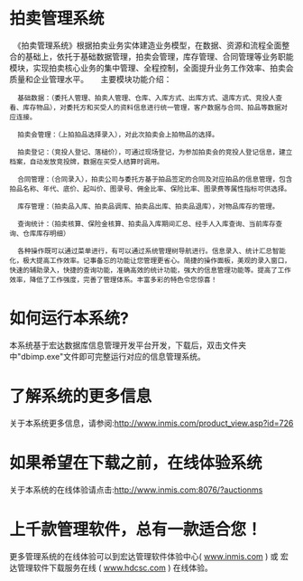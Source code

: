 # 拍卖管理系统

　《拍卖管理系统》根据拍卖业务实体建造业务模型，在数据、资源和流程全面整合的基础上，依托于基础数据管理，拍卖会管理，库存管理、合同管理等业务职能模块，实现拍卖核心业务的集中管理、全程控制，全面提升业务工作效率、拍卖会质量和企业管理水平。 
　
  主要模块功能介绍：
  
      基础数据：（委托人管理、拍卖人管理、仓库、入库方式、出库方式、退库方式、竞投人查看、库存物品），对委托方和买受人的资料信息进行统一管理，客户数据与合同、拍品等数据对应连接。
      
      拍卖会管理：（上拍拍品选择录入），对此次拍卖会上拍物品的选择。
      
      拍卖登记：（竞投人登记、落槌价），可通过现场登记，为参加拍卖会的竞投人登记信息，建立档案，自动发放竞投牌，数据在买受人结算时调用。
      
      合同管理：（合同录入），拍卖公司与委托方基于拍品签定的合同及对应拍品的信息管理，包含拍品名称、年代、底价、起叫价、图录号、佣金比率、保险比率、图录费等属性指标可供选择。
      
      库存管理：（拍卖品入库、拍卖品调库、拍卖品出库、拍卖品退库），对物品库存的管理。
      
      查询统计：（拍卖核算、保险金核算、拍卖品入库期间汇总、经手人入库查询、当前库存查询、仓库库存明细）
      
      各种操作既可以通过菜单进行，有可以通过系统管理树导航进行。信息录入、统计汇总智能化，极大提高工作效率。记事备忘的功能让您管理更省心。简捷的操作面板，美观的录入窗口，快速的辅助录入，快捷的查询功能，准确高效的统计功能，强大的信息管理功能等。提高了工作效率，降低了工作强度，完善了管理体系。丰富多彩的特色令您惊喜！  

# 如何运行本系统?

本系统基于宏达数据库信息管理开发平台开发，下载后，双击文件夹中"dbimp.exe"文件即可完整运行对应的信息管理系统。

# 了解系统的更多信息

关于本系统更多信息，请参阅:http://www.inmis.com/product_view.asp?id=726

# 如果希望在下载之前，在线体验系统

关于本系统的在线体验请点击:http://www.inmis.com:8076/?auctionms

# 上千款管理软件，总有一款适合您！

更多管理系统的在线体验可以到宏达管理软件体验中心( www.inmis.com ) 或 宏达管理软件下载服务在线 ( www.hdcsc.com ) 在线体验。

